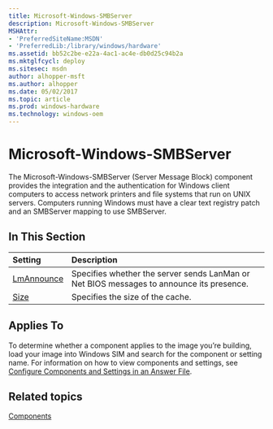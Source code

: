 ```yaml
---
title: Microsoft-Windows-SMBServer
description: Microsoft-Windows-SMBServer
MSHAttr:
- 'PreferredSiteName:MSDN'
- 'PreferredLib:/library/windows/hardware'
ms.assetid: bb52c2be-e22a-4ac1-ac4e-db0d25c94b2a
ms.mktglfcycl: deploy
ms.sitesec: msdn
author: alhopper-msft
ms.author: alhopper
ms.date: 05/02/2017
ms.topic: article
ms.prod: windows-hardware
ms.technology: windows-oem
---
```

# Microsoft-Windows-SMBServer

The Microsoft-Windows-SMBServer (Server Message Block) component provides the integration and the authentication for Windows client computers to access network printers and file systems that run on UNIX servers. Computers running Windows must have a clear text registry patch and an SMBServer mapping to use SMBServer.

## In This Section

| Setting                 | Description                                                                           |
|:------------------------|:--------------------------------------------------------------------------------------|
| [LmAnnounce](microsoft-windows-smbserver-lmannounce.md) | Specifies whether the server sends LanMan or Net BIOS messages to announce its presence. |
| [Size](microsoft-windows-smbserver-size.md) | Specifies the size of the cache. |

## Applies To

To determine whether a component applies to the image you’re building, load your image into Windows SIM and search for the component or setting name. For information on how to view components and settings, see [Configure Components and Settings in an Answer File](https://docs.microsoft.com/en-us/windows-hardware/customize/desktop/wsim/configure-components-and-settings-in-an-answer-file).

## Related topics

[Components](components-b-unattend.md)
